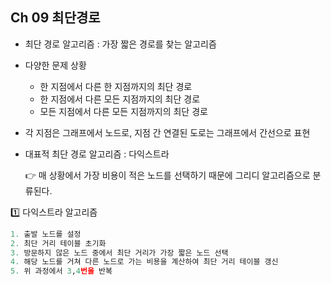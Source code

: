 ## Ch 09 최단경로



- 최단 경로 알고리즘 : 가장 짧은 경로를 찾는 알고리즘

- 다양한 문제 상황

  - 한 지점에서 다른 한 지점까지의 최단 경로
  - 한 지점에서 다른 모든 지점까지의 최단 경로
  - 모든 지점에서 다른 모든 지점까지의 최단 경로

- 각 지점은 그래프에서 노드로, 지점 간 연결된 도로는 그래프에서 간선으로 표현

- 대표적 최단 경로 알고리즘 : 다익스트라

  👉 매 상황에서 가장 비용이 적은 노드를 선택하기 때문에 그리디 알고리즘으로 분류된다.



1️⃣ 다익스트라 알고리즘

```python
1. 출발 노드를 설정
2. 최단 거리 테이블 초기화
3. 방문하지 않은 노드 중에서 최단 거리가 가장 짧은 노드 선택
4. 해당 노드를 거쳐 다른 노드로 가는 비용을 계산하여 최단 거리 테이블 갱신
5. 위 과정에서 3,4번을 반복
```



